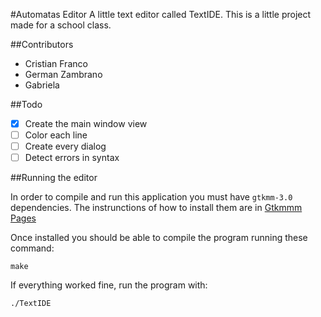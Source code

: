 #Automatas Editor
A little text editor called TextIDE.
This is a little project made for a school class.

##Contributors
 - Cristian Franco
 - German Zambrano
 - Gabriela

##Todo
- [x] Create the main window view
- [ ] Color each line
- [ ] Create every dialog
- [ ] Detect errors in syntax

##Running the editor

In order to compile and run this application you must have `gtkmm-3.0` dependencies.
The instrunctions of how to install them are in [Gtkmmm Pages](https://www.gtkmm.org/en/download.html) 

Once installed you should be able to compile the program running these command:
```
make
```
If everything worked fine, run the program with:
```
./TextIDE
```